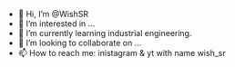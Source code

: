 - 👋 Hi, I’m @WishSR
- 👀 I’m interested in ...
- 🌱 I’m currently learning industrial engineering.
- 💞️ I’m looking to collaborate on ...
- 📫 How to reach me: inistagram & yt with name wish_sr

<!---
WishSR/WishSR is a ✨ special ✨ repository because its `README.md` (this file) appears on your GitHub profile.
You can click the Preview link to take a look at your changes.
--->
